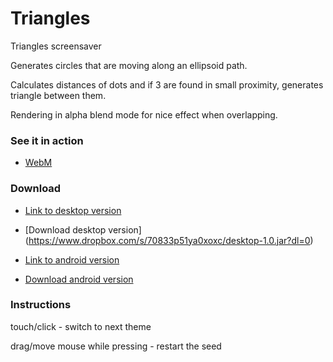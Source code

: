 # Triangles
Triangles screensaver

Generates circles that are moving along an ellipsoid path.

Calculates distances of dots and if 3 are found in small proximity, generates triangle between them. 

Rendering in alpha blend mode for nice effect when overlapping.

### See it in action

* [WebM](https://dl.dropboxusercontent.com/u/64175875/Triangles.webm)

### Download

* [Link to desktop version](https://github.com/kebapmanager/Triangles/tree/master/desktop/build/libs)

* [Download desktop version] (https://www.dropbox.com/s/70833p51ya0xoxc/desktop-1.0.jar?dl=0)

* [Link to android version](https://github.com/kebapmanager/Triangles/blob/master/android/build/apk/android-debug-unaligned.apk)

* [Download android version](https://www.dropbox.com/s/f5cuhoyx8iuxhib/android-debug-unaligned.apk?dl=0)

### Instructions

touch/click - switch to next theme

drag/move mouse while pressing - restart the seed
